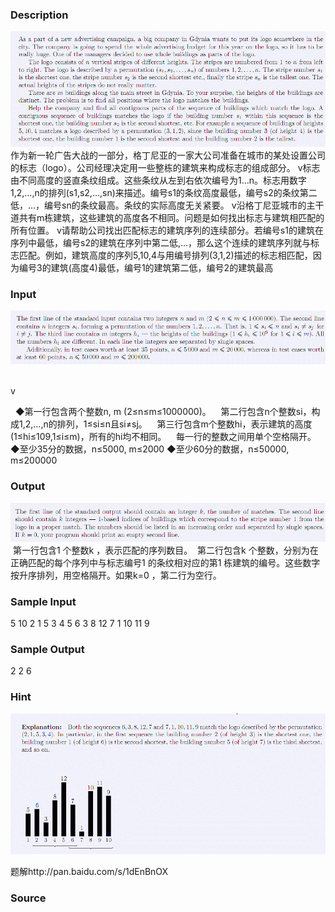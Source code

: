 
### Description
![](/JudgeOnline/upload/201107/cc1.jpg)
作为新一轮广告大战的一部分，格丁尼亚的一家大公司准备在城市的某处设置公司的标志（logo）。公司经理决定用一些整栋的建筑来构成标志的组成部分。
v标志由不同高度的竖直条纹组成。这些条纹从左到右依次编号为1…n。标志用数字1,2,…,n的排列(s1,s2,…,sn)来描述。编号s1的条纹高度最低，编号s2的条纹第二低，…，编号sn的条纹最高。条纹的实际高度无关紧要。 
v沿格丁尼亚城市的主干道共有m栋建筑，这些建筑的高度各不相同。问题是如何找出标志与建筑相匹配的所有位置。 
v请帮助公司找出匹配标志的建筑序列的连续部分。若编号s1的建筑在序列中最低，编号s2的建筑在序列中第二低,…，那么这个连续的建筑序列就与标志匹配。例如，建筑高度的序列5,10,4与用编号排列(3,1,2)描述的标志相匹配，因为编号3的建筑(高度4)最低，编号1的建筑第二低，编号2的建筑最高

### Input
![](/JudgeOnline/upload/201107/cc2.jpg)
  

v

 
◆第一行包含两个整数n, m (2≤n≤m≤1000000)。 
   第二行包含n个整数si，构成1,2,…,n的排列，1≤si≤n且si≠sj。 
   第三行包含m个整数hi，表示建筑的高度(1≤hi≤109,1≤i≤m)，所有的hi均不相同。 
   每一行的整数之间用单个空格隔开。 
◆至少35分的数据，n≤5000, m≤2000 
◆至少60分的数据，n≤50000, m≤200000
### Output
![](/JudgeOnline/upload/201107/cc3.jpg)
 第一行包含1 个整数k ，表示匹配的序列数目。
 第二行包含k 个整数，分别为在正确匹配的每个序列中与标志编号1 的条纹相对应的第1 栋建筑的编号。这些数字按升序排列，用空格隔开。如果k=0 ，第二行为空行。
### Sample Input
5 10
2 1 5 3 4
5 6 3 8 12 7 1 10 11 9

### Sample Output
2
2 6

### Hint
![](/JudgeOnline/upload/201107/cc4.jpg)


题解http://pan.baidu.com/s/1dEnBnOX
### Source

